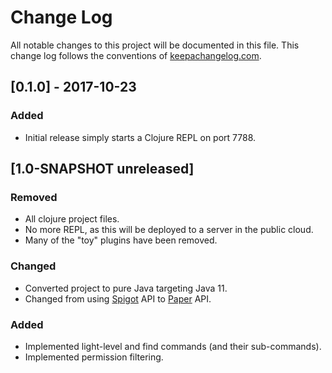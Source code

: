 # Change Log
All notable changes to this project will be documented in this file. This change log follows the conventions of 
[keepachangelog.com](http://keepachangelog.com/).

## [0.1.0] - 2017-10-23
### Added
- Initial release simply starts a Clojure REPL on port 7788.

## [1.0-SNAPSHOT unreleased]
### Removed
- All clojure project files.
- No more REPL, as this will be deployed to a server in the public cloud.
- Many of the "toy" plugins have been removed.

### Changed
- Converted project to pure Java targeting Java 11.
- Changed from using [Spigot](https://spigotmc.org) API to [Paper](https://papermc.io) API.

### Added
- Implemented light-level and find commands (and their sub-commands).
- Implemented permission filtering.

